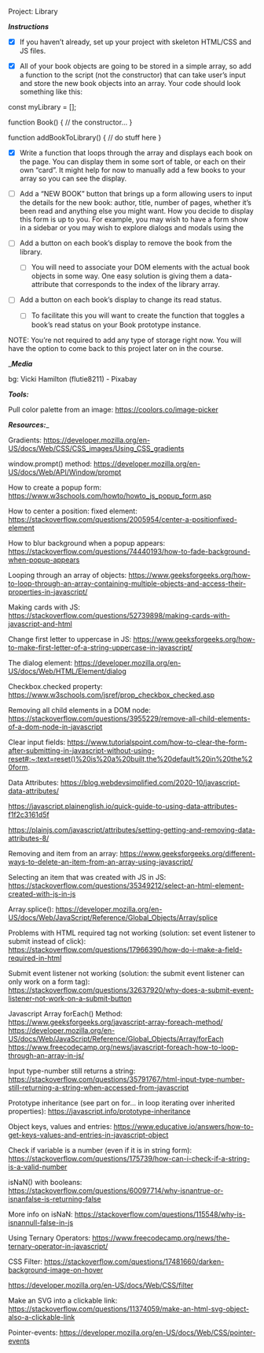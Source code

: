 Project: Library

_______________Instructions_______________

- [x] If you haven’t already, set up your project with skeleton HTML/CSS and JS files.

- [x] All of your book objects are going to be stored in a simple array, so add a function to the script (not the constructor) that can take user’s input and store the new book objects into an array. Your code should look something like this:

const myLibrary = [];

function Book() {
  // the constructor...
}

function addBookToLibrary() {
  // do stuff here
}

- [x] Write a function that loops through the array and displays each book on the page. You can display them in some sort of table, or each on their own “card”. It might help for now to manually add a few books to your array so you can see the display.

- [ ] Add a “NEW BOOK” button that brings up a form allowing users to input the details for the new book: author, title, number of pages, whether it’s been read and anything else you might want. How you decide to display this form is up to you. For example, you may wish to have a form show in a sidebar or you may wish to explore dialogs and modals using the <dialog> tag. However you do this, you will most likely encounter an issue where submitting your form will not do what you expect it to do. That’s because the submit input tries to send the data to a server by default. If you’ve done the bonus section for the calculator assignment, you might be familiar with event.preventDefault();. Read up on the event.preventDefault documentation again and see how you can solve this issue!

- [ ] Add a button on each book’s display to remove the book from the library.
    - [ ] You will need to associate your DOM elements with the actual book objects in some way. One easy solution is giving them a data-attribute that corresponds to the index of the library array.

- [ ] Add a button on each book’s display to change its read status.
    - [ ] To facilitate this you will want to create the function that toggles a book’s read status on your Book prototype instance.

NOTE: You’re not required to add any type of storage right now. You will have the option to come back to this project later on in the course.



________________Media_______________

bg: Vicki Hamilton (flutie8211) - Pixabay



_______________Tools:_______________

Pull color palette from an image: 
https://coolors.co/image-picker




_______________Resources:________________

Gradients:
https://developer.mozilla.org/en-US/docs/Web/CSS/CSS_images/Using_CSS_gradients

window.prompt() method:
https://developer.mozilla.org/en-US/docs/Web/API/Window/prompt

How to create a popup form:
https://www.w3schools.com/howto/howto_js_popup_form.asp

How to center a position: fixed element:
https://stackoverflow.com/questions/2005954/center-a-positionfixed-element

How to blur background when a popup appears:
https://stackoverflow.com/questions/74440193/how-to-fade-background-when-popup-appears

Looping through an array of objects:
https://www.geeksforgeeks.org/how-to-loop-through-an-array-containing-multiple-objects-and-access-their-properties-in-javascript/

Making cards with JS:
https://stackoverflow.com/questions/52739898/making-cards-with-javascript-and-html

Change first letter to uppercase in JS:
https://www.geeksforgeeks.org/how-to-make-first-letter-of-a-string-uppercase-in-javascript/

The dialog element:
https://developer.mozilla.org/en-US/docs/Web/HTML/Element/dialog

Checkbox.checked property:
https://www.w3schools.com/jsref/prop_checkbox_checked.asp

Removing all child elements in a DOM node:
https://stackoverflow.com/questions/3955229/remove-all-child-elements-of-a-dom-node-in-javascript

Clear input fields:
https://www.tutorialspoint.com/how-to-clear-the-form-after-submitting-in-javascript-without-using-reset#:~:text=reset()%20is%20a%20built,the%20default%20in%20the%20form.

Data Attributes:
https://blog.webdevsimplified.com/2020-10/javascript-data-attributes/

https://javascript.plainenglish.io/quick-guide-to-using-data-attributes-f1f2c3161d5f

https://plainjs.com/javascript/attributes/setting-getting-and-removing-data-attributes-8/

Removing and item from an array:
https://www.geeksforgeeks.org/different-ways-to-delete-an-item-from-an-array-using-javascript/

Selecting an item that was created with JS in JS: 
https://stackoverflow.com/questions/35349212/select-an-html-element-created-with-js-in-js

Array.splice():
https://developer.mozilla.org/en-US/docs/Web/JavaScript/Reference/Global_Objects/Array/splice

Problems with HTML required tag not working (solution: set event listener to submit instead of click):
https://stackoverflow.com/questions/17966390/how-do-i-make-a-field-required-in-html

Submit event listener not working (solution: the submit event listener can only work on a form tag):
https://stackoverflow.com/questions/32637920/why-does-a-submit-event-listener-not-work-on-a-submit-button

Javascript Array forEach() Method:
https://www.geeksforgeeks.org/javascript-array-foreach-method/
https://developer.mozilla.org/en-US/docs/Web/JavaScript/Reference/Global_Objects/Array/forEach
https://www.freecodecamp.org/news/javascript-foreach-how-to-loop-through-an-array-in-js/

Input type-number still returns a string:
https://stackoverflow.com/questions/35791767/html-input-type-number-still-returning-a-string-when-accessed-from-javascript

Prototype inheritance (see part on for... in loop iterating over inherited properties):
https://javascript.info/prototype-inheritance

Object keys, values and entries:
https://www.educative.io/answers/how-to-get-keys-values-and-entries-in-javascript-object

Check if variable is a number (even if it is in string form):
https://stackoverflow.com/questions/175739/how-can-i-check-if-a-string-is-a-valid-number

isNaN() with booleans:
https://stackoverflow.com/questions/60097714/why-isnantrue-or-isnanfalse-is-returning-false

More info on isNaN:
https://stackoverflow.com/questions/115548/why-is-isnannull-false-in-js

Using Ternary Operators:
https://www.freecodecamp.org/news/the-ternary-operator-in-javascript/

CSS Filter:
https://stackoverflow.com/questions/17481660/darken-background-image-on-hover

https://developer.mozilla.org/en-US/docs/Web/CSS/filter

Make an SVG into a clickable link:
https://stackoverflow.com/questions/11374059/make-an-html-svg-object-also-a-clickable-link

Pointer-events:
https://developer.mozilla.org/en-US/docs/Web/CSS/pointer-events